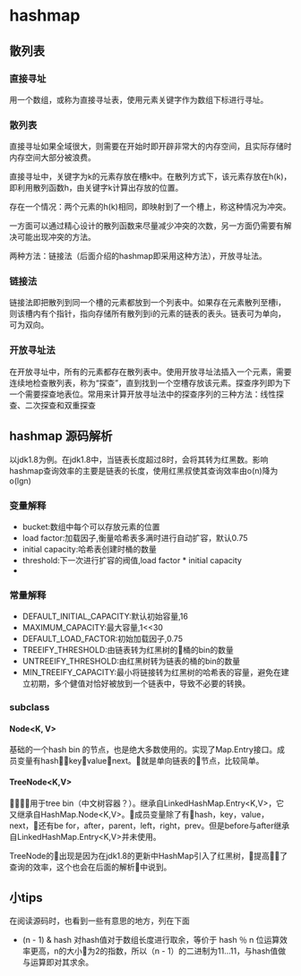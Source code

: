 # hashmap 

## 散列表

### 直接寻址

用一个数组，或称为直接寻址表，使用元素关键字作为数组下标进行寻址。

### 散列表

直接寻址如果全域很大，则需要在开始时即开辟非常大的内存空间，且实际存储时内存空间大部分被浪费。

直接寻址中，关键字为k的元素存放在槽k中。在散列方式下，该元素存放在h(k)，即利用散列函数h，由关键字k计算出存放的位置。

存在一个情况：两个元素的h(k)相同，即映射到了一个槽上，称这种情况为冲突。

一方面可以通过精心设计的散列函数来尽量减少冲突的次数，另一方面仍需要有解决可能出现冲突的方法。

两种方法：链接法（后面介绍的hashmap即采用这种方法），开放寻址法。

### 链接法

链接法即把散列到同一个槽的元素都放到一个列表中。如果存在元素散列至槽i，则该槽内有个指针，指向存储所有散列到i的元素的链表的表头。链表可为单向，可为双向。

### 开放寻址法

在开放寻址中，所有的元素都存在散列表中。使用开放寻址法插入一个元素，需要连续地检查散列表，称为“探查”，直到找到一个空槽存放该元素。探查序列即为下一个需要探查地表位。常用来计算开放寻址法中的探查序列的三种方法：线性探查、二次探查和双重探查

## hashmap 源码解析

以jdk1.8为例。在jdk1.8中，当链表长度超过8时，会将其转为红黑数。影响hashmap查询效率的主要是链表的长度，使用红黑叔使其查询效率由o(n)降为o(lgn)

### 变量解释

- bucket:数组中每个可以存放元素的位置
- load factor:加载因子,衡量哈希表多满时进行自动扩容，默认0.75
- initial capacity:哈希表创建时桶的数量
- threshold:下一次进行扩容的阀值,load factor * initial capacity
- 
### 常量解释

- DEFAULT_INITIAL_CAPACITY:默认初始容量,16
- MAXIMUM_CAPACITY:最大容量,1<<30
- DEFAULT_LOAD_FACTOR:初始加载因子,0.75
- TREEIFY_THRESHOLD:由链表转为红黑树的桶的bin的数量
- UNTREEIFY_THRESHOLD:由红黑树转为链表的桶的bin的数量
- MIN_TREEIFY_CAPACITY:最小将链接转为红黑树的哈希表的容量，避免在建立初期，多个健值对恰好被放到一个链表中，导致不必要的转换。

### subclass 

#### Node<K, V>

基础的一个hash bin 的节点，也是绝大多数使用的。实现了Map.Entry接口。成员变量有hash，key，value，next。就是单向链表的节点，比较简单。

#### TreeNode<K,V>

用于tree bin（中文树容器？）。继承自LinkedHashMap.Entry<K,V>，它又继承自HashMap.Node<K,V>。成员变量除了有hash，key，value，next，还有be for，after，parent，left，right，prev。但是before与after继承自LinkedHashMap.Entry<K,V>并未使用。<br>

TreeNode的出现是因为在jdk1.8的更新中HashMap引入了红黑树，提高了查询的效率，这个也会在后面的解析中说到。


## 小tips

在阅读源码时，也看到一些有意思的地方，列在下面

- (n - 1) & hash 对hash值对于数组长度进行取余，等价于 hash ％ n 位运算效率更高，n的大小为2的指数，所以（n - 1）的二进制为11...11，与hash值做与运算即对其求余。
